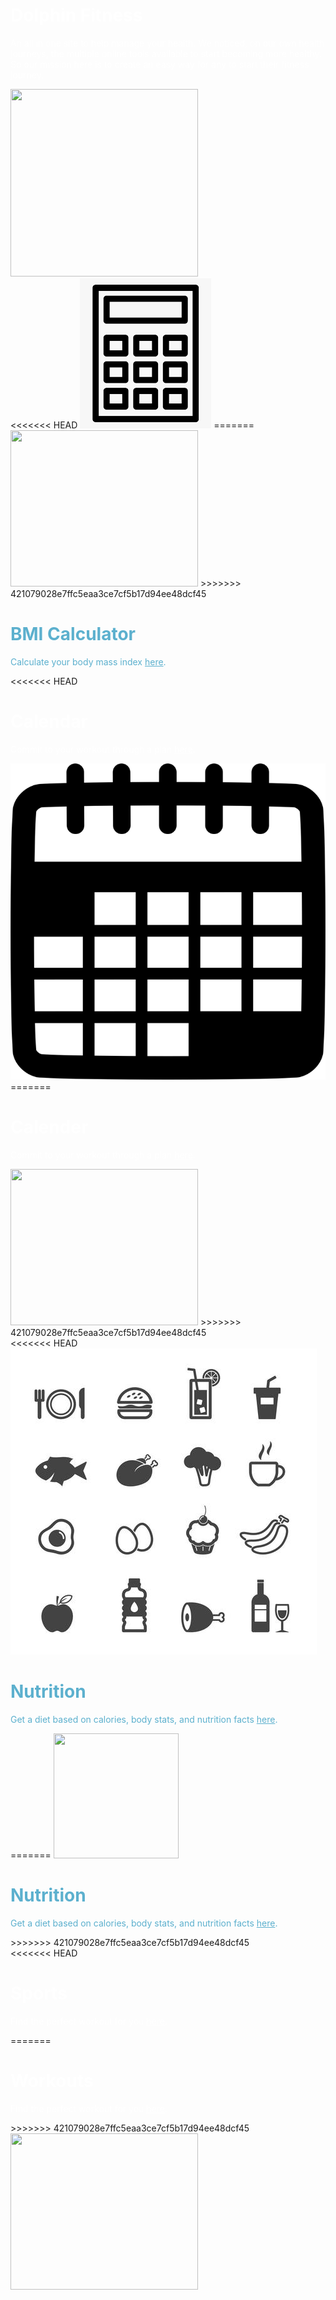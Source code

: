 <div class="row2">
  <div class="column">
    <h1 style="color: white;">Dolphin Fitness</h1>
    <p style="color: white;">An all in one site to help manage your health. We noticed, on our own health journeys, the multiple online tools available to start becoming more healthy. So our mission here is to create an easy way for any to start their fitness journey.</p>
  </div>
  <div class="column">
    <img width= "300p" height="300" src="https://upload.wikimedia.org/wikipedia/commons/thumb/6/60/Dolphin-logo.svg/2048px-Dolphin-logo.svg.png">
  </div>
</div>

<div class="row">
  <div class="column">
<<<<<<< HEAD
    <img src="/images/bmicalc.png">
=======
    <img width= "300p" height="250" src="https://www.svgimages.com/svg-image/s4/human-body-size-icons-256x256.png">
>>>>>>> 421079028e7ffc5eaa3ce7cf5b17d94ee48dcf45
  </div>
  <div class="column">
    <h1 style="color: rgba(37, 150, 190, 75%);">BMI Calculator</h1>
    <p style="color: rgba(37, 150, 190, 75%);">Calculate your body mass index <a href="https://jakewarren2414.github.io/dolphins2/bmi#calc" style="color: rgba(37, 150, 190, 75%);">here</a>.</p>
  </div>
</div>

<div class="row2">
  <div class="column">
<<<<<<< HEAD
    <h1 style="color: white;">Calendar</h1>
    <p style="color: white;">Commit to your workout through a plan <a href="" style="color: white;"><u>here</u></a>.</p>
  </div>
  <div class="column">
    <img src="/images/calendar.png">
=======
    <h1 style="color: white;">Calender</h1>
    <p style="color: white;">Commit to your workout through a plan <a href="https://jakewarren2414.github.io/dolphins2/calender" style="color: white;"><u>here</u></a>.</p>
  </div>
  <div class="column">
    <img width= "300p" height="250" src="https://static.vecteezy.com/system/resources/previews/009/380/244/original/calendar-icon-clipart-design-illustration-free-png.png">
>>>>>>> 421079028e7ffc5eaa3ce7cf5b17d94ee48dcf45
  </div>
</div>

<div class="row">
  <div class="column">
<<<<<<< HEAD
    <img src="/images/nutrition.jpg">
  </div>
  <div class="column">
    <h1 style="color: rgba(37, 150, 190, 75%);">Nutrition</h1>
    <p style="color: rgba(37, 150, 190, 75%);">Get a diet based on calories, body stats, and nutrition facts <a href="" style="color: rgba(37, 150, 190, 75%);">here</a>.</p>
=======
    <img width= "200p" height="200" src="https://cdn-icons-png.flaticon.com/512/45/45552.png">
  </div>
  <div class="column">
    <h1 style="color: rgba(37, 150, 190, 75%);">Nutrition</h1>
    <p style="color: rgba(37, 150, 190, 75%);">Get a diet based on calories, body stats, and nutrition facts <a href="https://jakewarren2414.github.io/dolphins2/food#foodtitle" style="color: rgba(37, 150, 190, 75%);">here</a>.</p>
>>>>>>> 421079028e7ffc5eaa3ce7cf5b17d94ee48dcf45
  </div>
</div>

<div class="row2">
  <div class="column">
<<<<<<< HEAD
    <h1 style="color: white;">Sports</h1>
    <p style="color: white;">Find the perfect workout for you <a href="" style="color: white;"><u>here</u></a>.</p>
=======
    <h1 style="color: white;">Workouts</h1>
    <p style="color: white;">Find the perfect workout for you <a href="https://jakewarren2414.github.io/dolphins2/workout" style="color: white;"><u>here</u></a>.</p>
>>>>>>> 421079028e7ffc5eaa3ce7cf5b17d94ee48dcf45
  </div>
  <div class="column">
    <img width= "300p" height="250" src="https://www.pngall.com/wp-content/uploads/1/Sports-PNG-File-Download-Free.png">
  </div>
</div>